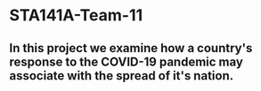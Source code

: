 # STA141A-Team-11

## In this project we examine how a country's response to the COVID-19 pandemic may associate with the spread of it's nation.

